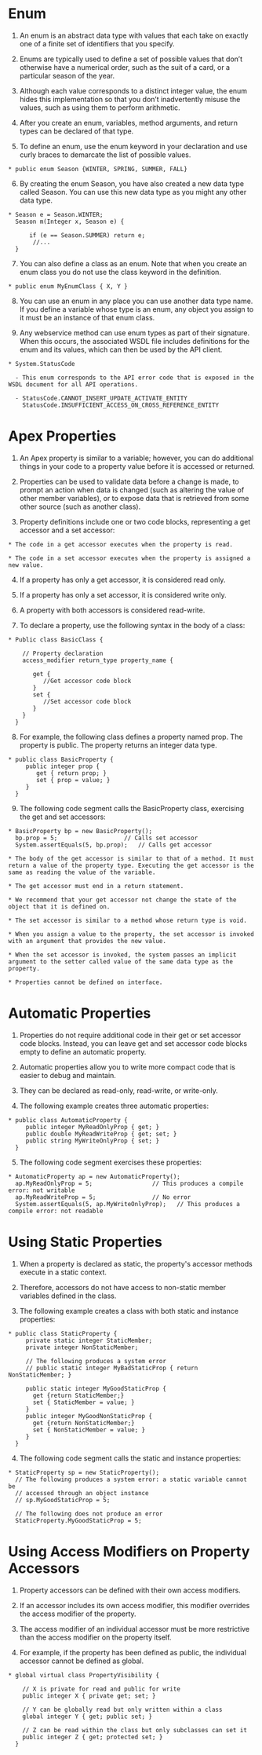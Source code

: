 # Enum

  1. An enum is an abstract data type with values that each take on exactly one of a finite set of identifiers that you specify. 

  2. Enums are typically used to define a set of possible values that don’t otherwise have a numerical order, such as the suit of a card, or a particular season of the year.

  3. Although each value corresponds to a distinct integer value, the enum hides this implementation so that you don’t inadvertently misuse the values, such as using them to perform arithmetic. 

  4. After you create an enum, variables, method arguments, and return types can be declared of that type.

  5. To define an enum, use the enum keyword in your declaration and use curly braces to demarcate the list of possible values.

    * public enum Season {WINTER, SPRING, SUMMER, FALL}

  6. By creating the enum Season, you have also created a new data type called Season. You can use this new data type as you might any other data type. 
    
    * Season e = Season.WINTER;
      Season m(Integer x, Season e) {
      
          if (e == Season.SUMMER) return e;
           //...
      } 

  7. You can also define a class as an enum. Note that when you create an enum class you do not use the class keyword in the definition.

    * public enum MyEnumClass { X, Y }

  8. You can use an enum in any place you can use another data type name. If you define a variable whose type is an enum, any object you assign to it must be an instance of that enum class.

  9. Any webservice method can use enum types as part of their signature. When this occurs, the associated WSDL file includes definitions for the enum and its values, which can then be used by the API client.

    * System.StatusCode
  
      - This enum corresponds to the API error code that is exposed in the WSDL document for all API operations. 

      - StatusCode.CANNOT_INSERT_UPDATE_ACTIVATE_ENTITY
        StatusCode.INSUFFICIENT_ACCESS_ON_CROSS_REFERENCE_ENTITY

# Apex Properties 

  1. An Apex property is similar to a variable; however, you can do additional things in your code to a property value before it is accessed or returned.

  2. Properties can be used to validate data before a change is made, to prompt an action when data is changed (such as altering the value of other member variables), or to expose data that is retrieved from some other source (such as another class).

  3. Property definitions include one or two code blocks, representing a get accessor and a set accessor:

    * The code in a get accessor executes when the property is read.

    * The code in a set accessor executes when the property is assigned a new value.

  4. If a property has only a get accessor, it is considered read only.

  5.  If a property has only a set accessor, it is considered write only.

  6. A property with both accessors is considered read-write.

  7. To declare a property, use the following syntax in the body of a class:

    * Public class BasicClass {

        // Property declaration
        access_modifier return_type property_name {

           get {
              //Get accessor code block
           }
           set {
              //Set accessor code block
           }
        } 
      }
  8. For example, the following class defines a property named prop. The property is public. The property returns an integer data type.

    * public class BasicProperty {
         public integer prop {
            get { return prop; }
            set { prop = value; }
         }
      }
    
  9. The following code segment calls the BasicProperty class, exercising the get and set accessors:

    * BasicProperty bp = new BasicProperty();
      bp.prop = 5;                   // Calls set accessor
      System.assertEquals(5, bp.prop);   // Calls get accessor

    * The body of the get accessor is similar to that of a method. It must return a value of the property type. Executing the get accessor is the same as reading the value of the variable.

    * The get accessor must end in a return statement.

    * We recommend that your get accessor not change the state of the object that it is defined on.

    * The set accessor is similar to a method whose return type is void.

    * When you assign a value to the property, the set accessor is invoked with an argument that provides the new value.

    * When the set accessor is invoked, the system passes an implicit argument to the setter called value of the same data type as the property.

    * Properties cannot be defined on interface.

# Automatic Properties

  1. Properties do not require additional code in their get or set accessor code blocks. Instead, you can leave get and set accessor code blocks empty to define an automatic property.

  2. Automatic properties allow you to write more compact code that is easier to debug and maintain.

  3. They can be declared as read-only, read-write, or write-only. 

  4. The following example creates three automatic properties:

    * public class AutomaticProperty {
         public integer MyReadOnlyProp { get; }
         public double MyReadWriteProp { get; set; }
         public string MyWriteOnlyProp { set; }
      }
 
  5. The following code segment exercises these properties:

    * AutomaticProperty ap = new AutomaticProperty();
      ap.MyReadOnlyProp = 5;                 // This produces a compile error: not writable
      ap.MyReadWriteProp = 5;                // No error
      System.assertEquals(5, ap.MyWriteOnlyProp);   // This produces a compile error: not readable

# Using Static Properties
 
  1. When a property is declared as static, the property's accessor methods execute in a static context. 

  2. Therefore, accessors do not have access to non-static member variables defined in the class.

  3. The following example creates a class with both static and instance properties:

    * public class StaticProperty {
         private static integer StaticMember;
         private integer NonStaticMember;
      
         // The following produces a system error
         // public static integer MyBadStaticProp { return NonStaticMember; }
      
         public static integer MyGoodStaticProp { 
           get {return StaticMember;} 
           set { StaticMember = value; } 
         }  
         public integer MyGoodNonStaticProp { 
           get {return NonStaticMember;} 
           set { NonStaticMember = value; } 
         } 
      }
    
  4. The following code segment calls the static and instance properties:

    * StaticProperty sp = new StaticProperty();
      // The following produces a system error: a static variable cannot be
      // accessed through an object instance
      // sp.MyGoodStaticProp = 5;
      
      // The following does not produce an error
      StaticProperty.MyGoodStaticProp = 5;

# Using Access Modifiers on Property Accessors

  1. Property accessors can be defined with their own access modifiers.

  2. If an accessor includes its own access modifier, this modifier overrides the access modifier of the property.

  3. The access modifier of an individual accessor must be more restrictive than the access modifier on the property itself.  

  4. For example, if the property has been defined as public, the individual accessor cannot be defined as global.

    * global virtual class PropertyVisibility {
      
        // X is private for read and public for write
        public integer X { private get; set; }

        // Y can be globally read but only written within a class
        global integer Y { get; public set; }
        
        // Z can be read within the class but only subclasses can set it
        public integer Z { get; protected set; }
      }
